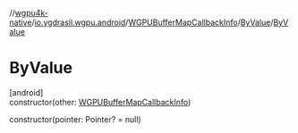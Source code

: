//[wgpu4k-native](../../../../index.md)/[io.ygdrasil.wgpu.android](../../index.md)/[WGPUBufferMapCallbackInfo](../index.md)/[ByValue](index.md)/[ByValue](-by-value.md)

# ByValue

[android]\
constructor(other: [WGPUBufferMapCallbackInfo](../index.md))

constructor(pointer: Pointer? = null)
